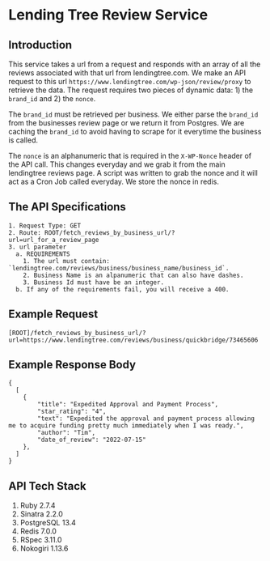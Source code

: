 # Lending Tree Review Service <br />

## Introduction <br />
This service takes a url from a request and responds with an array of all the reviews associated with that url from lendingtree.com. We make an API request to this url `https://www.lendingtree.com/wp-json/review/proxy` to retrieve the data. The request requires two pieces of dynamic data: 1) the `brand_id` and 2) the `nonce`. 

The `brand_id` must be retrieved per business. We either parse the `brand_id` from the businesses review page or we return it from Postgres. We are caching the `brand_id` to avoid having to scrape for it everytime the business is called.

The `nonce` is an alphanumeric that is required in the `X-WP-Nonce` header of the API call. This changes everyday and we grab it from the main lendingtree reviews page. A script was written to grab the nonce and it will act as a Cron Job called everyday. We store the nonce in redis.

## The API Specifications<br />
    1. Request Type: GET
    2. Route: ROOT/fetch_reviews_by_business_url/?url=url_for_a_review_page
    3. url parameter
      a. REQUIREMENTS
        1. The url must contain: `lendingtree.com/reviews/business/business_name/business_id`.
        2. Business Name is an alpanumeric that can also have dashes.
        3. Business Id must have be an integer.
      b. If any of the requirements fail, you will receive a 400.

## Example Request<br />
```
[ROOT]/fetch_reviews_by_business_url/?url=https://www.lendingtree.com/reviews/business/quickbridge/73465606
```

## Example Response Body<br />

```
{
  [
    {
        "title": "Expedited Approval and Payment Process",
        "star_rating": "4",
        "text": "Expedited the approval and payment process allowing me to acquire funding pretty much immediately when I was ready.",
        "author": "Tim",
        "date_of_review": "2022-07-15"
    },
  ]
}
```

## API Tech Stack<br />
1. Ruby 2.7.4<br />
2. Sinatra 2.2.0<br />
3. PostgreSQL 13.4<br />
5. Redis 7.0.0<br />
6. RSpec 3.11.0<br />
7. Nokogiri 1.13.6<br />